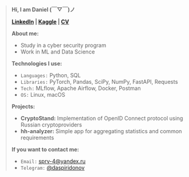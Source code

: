 > **Hi, I am Daniel (￣▽￣)ノ**  
>  
> **[LinkedIn](https://www.linkedin.com/in/daniel-spiridonov-853bb8265/) | [Kaggle](https://www.kaggle.com/xean0000) | [CV](https://notaskynet.github.io/resume/)**  
>  
> **About me:**  
> - Study in a cyber security program  
> - Work in ML and Data Science  
>  
> **Technologies I use:**  
> - `Languages:` Python, SQL  
> - `Libraries:` PyTorch, Pandas, SciPy, NumPy, FastAPI, Requests  
> - `Tech:` MLflow, Apache Airflow, Docker, Postman  
> - `OS:` Linux, macOS  
>  
> **Projects:**  
> - **CryptoStand:** Implementation of OpenID Connect protocol using Russian cryptoproviders  
> - **hh-analyzer:** Simple app for aggregating statistics and common requirements  
>  
> **If you want to contact me:**  
> - `Email:` sprv-4@yandex.ru  
> - `Telegram:` [@daspiridonov](https://t.me/daspiridonov)  
